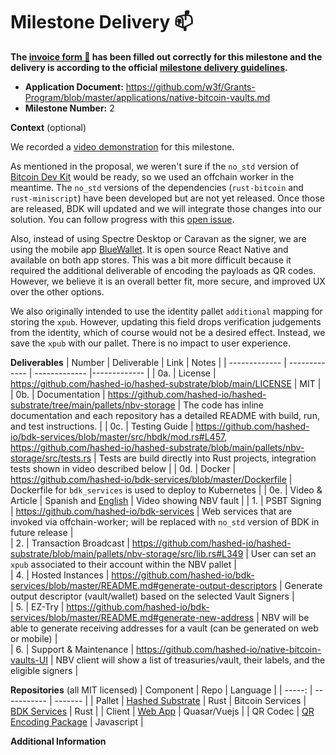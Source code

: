 # Milestone Delivery :mailbox:

**The [invoice form :pencil:](https://docs.google.com/forms/d/e/1FAIpQLSfmNYaoCgrxyhzgoKQ0ynQvnNRoTmgApz9NrMp-hd8mhIiO0A/viewform) has been filled out correctly for this milestone and the delivery is according to the official [milestone delivery guidelines](https://github.com/w3f/Grants-Program/blob/master/docs/milestone-deliverables-guidelines.md).**  

* **Application Document:** https://github.com/w3f/Grants-Program/blob/master/applications/native-bitcoin-vaults.md
* **Milestone Number:** 2

**Context** (optional)

We recorded a [video demonstration](https://us02web.zoom.us/rec/share/E4aqWkYK7n_f9tbmf5BNTqGMPW7NECOmkcY18iK5ZttHfWNLZeZ0JlAN3S-zpFOB.0QgU4C_WrzCEUS9Z?startTime=1665605589000) for this milestone.

As mentioned in the proposal, we weren't sure if the `no_std` version of [Bitcoin Dev Kit](https://github.com/bitcoindevkit) would be ready, so we used an offchain worker in the meantime. The `no_std` versions of the dependencies (`rust-bitcoin` and `rust-miniscript`) have been developed but are not yet released. Once those are released, BDK will updated and we will integrate those changes into our solution. You can follow progress with this [open issue](https://github.com/bitcoindevkit/bdk/issues/205).

Also, instead of using Spectre Desktop or Caravan as the signer, we are using the mobile app [BlueWallet](https://github.com/BlueWallet). It is open source React Native and available on both app stores. This was a bit more difficult because it required the additional deliverable of encoding the payloads as QR codes. However, we believe it is an overall better fit, more secure, and improved UX over the other options.

We also originally intended to use the identity pallet `additional` mapping for storing the `xpub`. However, updating this field drops verification judgements from the identity, which of course would not be a desired effect. Instead, we save the `xpub` with our pallet. There is no impact to user experience.

**Deliverables**
| Number | Deliverable | Link | Notes |
| ------------- | ------------- | ------------- |------------- |
| 0a. | License | https://github.com/hashed-io/hashed-substrate/blob/main/LICENSE  | MIT |
| 0b. | Documentation | https://github.com/hashed-io/hashed-substrate/tree/main/pallets/nbv-storage | The code has inline documentation and each repository has a detailed README with build, run, and test instructions. |
| 0c. | Testing Guide | https://github.com/hashed-io/bdk-services/blob/master/src/hbdk/mod.rs#L457, https://github.com/hashed-io/hashed-substrate/blob/main/pallets/nbv-storage/src/tests.rs  | Tests are build directly into Rust projects, integration tests shown in video described below |
| 0d. | Docker | https://github.com/hashed-io/bdk-services/blob/master/Dockerfile | Dockerfile for `bdk_services` is used to deploy to Kubernetes |
| 0e. | Video & Article | Spanish and [English](https://us02web.zoom.us/rec/share/E4aqWkYK7n_f9tbmf5BNTqGMPW7NECOmkcY18iK5ZttHfWNLZeZ0JlAN3S-zpFOB.0QgU4C_WrzCEUS9Z?startTime=1665605589000) | Video showing NBV fault |
| 1. | PSBT Signing	 | https://github.com/hashed-io/bdk-services | Web services that are invoked via offchain-worker; will be replaced with `no_std` version of BDK in future release |  
| 2. | Transaction Broadcast | https://github.com/hashed-io/hashed-substrate/blob/main/pallets/nbv-storage/src/lib.rs#L349 | User can set an `xpub` associated to their account within the NBV pallet |  
| 4. | Hosted Instances	 | https://github.com/hashed-io/bdk-services/blob/master/README.md#generate-output-descriptors | Generate output descriptor (vault/wallet) based on the selected Vault Signers |  
| 5. | EZ-Try	| https://github.com/hashed-io/bdk-services/blob/master/README.md#generate-new-address | NBV will be able to generate receiving addresses for a vault (can be generated on web or mobile) |  
| 6. | Support & Maintenance | https://github.com/hashed-io/native-bitcoin-vaults-UI | NBV client will show a list of treasuries/vault, their labels, and the eligible signers |  

**Repositories** 
(all MIT licensed)
| Component | Repo | Language |
| -----: | ----------- | ------- |
| Pallet | [Hashed Substrate](https://github.com/hashed-io/hashed-substrate/tree/main/pallets/nbv-storage) | Rust
| Bitcoin Services | [BDK Services](https://github.com/hashed-io/bdk-services) | Rust |
| Client | [Web App](https://github.com/hashed-io/native-bitcoin-vaults-UI) | Quasar/Vuejs |
| QR Codec | [QR Encoding Package](https://github.com/hashed-io/nbv-ur-codec) | Javascript |


**Additional Information**


